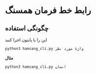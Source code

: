 # رابط خط فرمان همسنگ

## چگونگی استفاده

این را با پایتون اجرا کنید

```bash
python3 hamsang_cli.py واژهٔ مورد نظر
```
__مثال__

```bash
python3 hamsang_cli.py انسان
```